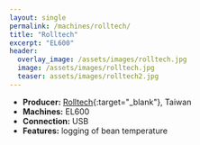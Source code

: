 ```yaml
---
layout: single
permalink: /machines/rolltech/
title: "Rolltech"
excerpt: "EL600"
header:
  overlay_image: /assets/images/rolltech.jpg
  image: /assets/images/rolltech.jpg
  teaser: assets/images/rolltech2.jpg
---
```

* __Producer:__ [Rolltech](https://rolltech.qdm.tw/){:target="_blank"}, Taiwan
* __Machines:__ EL600
* __Connection:__ USB
* __Features:__ logging of bean temperature